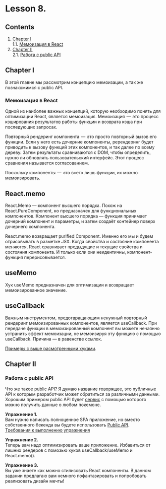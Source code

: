 #  Lesson 8.

## Contents

1. [Chapter I](#chapter-i) \
   1.1. [Мемоизация в React](#мемоизация-в-react) 
2. [Chapter II](#chapter-ii) \
   2.1. [Работа с public API](#работа-с-public-api) 


## Chapter I

В этой главне мы рассмотрим концепцию мемоизации, а так же познакомимся с public API.
  
### Мемоизация в React

Одной из наиболее важных концепций, которую необходимо понять для оптимизации React, является мемоизация. Мемоизация  —  это процесс кэширования результатов работы функции и возврата кэша при последующих запросах.

Повторный рендеринг компонента  —  это просто повторный вызов его функции. Если у него есть дочерние компоненты, ререндеринг будет приводить к вызову функций этих компонентов, и так далее по всему дереву. Затем результаты сравниваются с DOM, чтобы определить, нужно ли обновлять пользовательский интерфейс. Этот процесс сравнения называется согласованием.

Поскольку компоненты  —  это всего лишь функции, их можно мемоизировать.

## React.memo 
React.Memo — компонент высшего порядка. Похож на React.PureComponent, но предназначен для функциональных компонентов. Компонент высшего порядка — функция принимает дочерний компонент и параметры, и затем создаёт контейнер поверх дочернего компонента.

React.memo возвращает purified Component. Именно его мы и будем отрисовывать в разметке JSX. Когда свойства и состояние компонента меняются, React сравнивает предыдущие и текущие свойства и состояния компонента. И только если они неидентичны, компонент-функция перерисовывается.

## useMemo

Хук useMemo предназначен для оптимизации и возвращает мемоизированное значение. 

## useCallback

Важным инструментом, предотвращающим ненужный повторный рендеринг мемоизированных компонентов, является useCallback. При передаче функции в мемоизированный компонент вы можете нечаянно устранить эффект мемоизации, не мемоизируя эту функцию с помощью useCallback. Причина — в равенстве ссылок.

[Примеры с выше расмотренными хуками](./materials/Memoization.md).
## Chapter II

### Работа с public API

Что же такое public API? Я думаю название говорящее, это публичные API к которым разработчик может обратиться за различными данными. Хорошим примером public API будет [сервис](https://pokeapi.co) с помощью которого можно получить данные о любом покемоне.

**Упражнение 1.** \
Вам нужно написать полноценное  SPA приложение, но вместо собственного бекенда вы будете использовать [Public API](https://pokeapi.co/api/v2/). \
[Требования к выполнению упражнения](./src/Exercise_1.md)

**Упражнение 2.** \
Теперь вам надо оптимизировать ваше приложение. Избавиться от лишних рендеров с помозью хуков useCallback/useMemo и React.memo().

**Упражнение 3.** \
Вы уже знаете как можно стилизовать React компоненты. В данном задании предлагаю вам немного пофантазировать и попробовать реализовать дизайн мечты!
